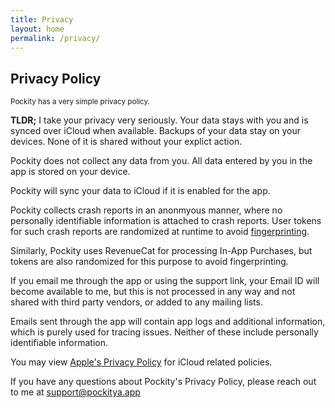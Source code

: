 ```yaml
---
title: Privacy
layout: home
permalink: /privacy/
---
```


## Privacy Policy

<small>Pockity has a very simple privacy policy.</small>

**TLDR;** I take your privacy very seriously. Your data stays with you and is synced over iCloud when available. Backups of your data stay on your devices. None of it is shared without your explict action. 

Pockity does not collect any data from you. All data entered by you in the app is stored on your device. 

Pockity will sync your data to iCloud if it is enabled for the app. 

Pockity collects crash reports in an anonmyous manner, where no personally identifiable information is attached to crash reports. User tokens for such crash reports are randomized at runtime to avoid [fingerprinting](https://www.mozilla.org/en-US/firefox/features/block-fingerprinting/). 

Similarly, Pockity uses RevenueCat for processing In-App Purchases, but tokens are also randomized for this purpose to avoid fingerprinting. 

If you email me through the app or using the support link, your Email ID will become available to me, but this is not processed in any way and not shared with third party vendors, or added to any mailing lists. 

Emails sent through the app will contain app logs and additional information, which is purely used for tracing issues. Neither of these include personally identifiable information. 

You may view [Apple's Privacy Policy](https://www.apple.com/legal/privacy/en-ww/) for iCloud related policies.

If you have any questions about Pockity's Privacy Policy, please reach out to me at [support@pockitya.app](mailto:support@pockity.app)